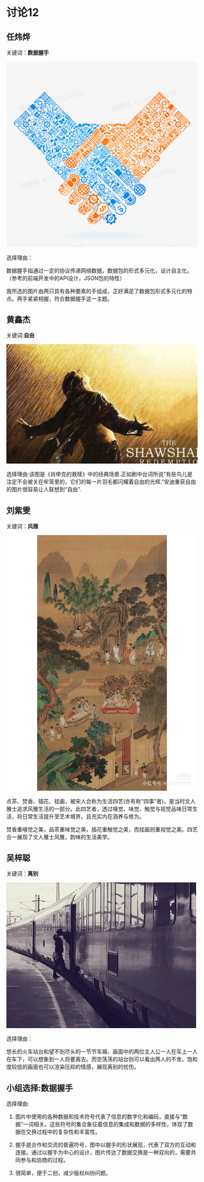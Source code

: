 # 讨论12

## 任炜烨

关键词：**数据握手**

![image-20240211222036401](./%E5%B0%8F%E7%BB%84%E8%AE%A8%E8%AE%BA12%EF%BC%9A%E5%9B%BE%E7%89%87%E6%90%9C%E7%B4%A2img/image-20240211222036401.png)

选择理由：

数据握手指通过一定的协议传递网络数据，数据包的形式多元化，设计自主化。（参考的前端开发中的API设计，JSON包的特性）

我所选的图片由两只具有各种要素的手组成，正好满足了数据包形式多元化的特点。两手紧紧相握，符合数据握手这一主题。

## 黄鑫杰

关键词:**自由**

![image-20240211222040122](./%E5%B0%8F%E7%BB%84%E8%AE%A8%E8%AE%BA12%EF%BC%9A%E5%9B%BE%E7%89%87%E6%90%9C%E7%B4%A2img/image-20240211222040122.png)

选择理由:该图是《肖申克的救赎》中的经典场景.正如剧中台词所说“有些鸟儿是注定不会被关在牢笼里的，它们的每一片羽毛都闪耀着自由的光辉.”安迪重获自由的图片很容易让人联想到“自由”.

## 刘紫雯

关键词：**风雅**

![image-20240211222043200](./%E5%B0%8F%E7%BB%84%E8%AE%A8%E8%AE%BA12%EF%BC%9A%E5%9B%BE%E7%89%87%E6%90%9C%E7%B4%A2img/image-20240211222043200.png)

点茶、焚香、插花、挂画，被宋人合称为生活四艺(亦有称“四事”者)，是当时文人雅士追求风雅生活的一部分。此四艺者，透过嗅觉、味觉、触觉与视觉品味日常生活，将日常生活提升至艺术境界，且充实内在涵养与修为。

焚香重嗅觉之美，品茶重味觉之美，插花重触觉之美，而挂画则重视觉之美。四艺合一展现了文人雅士风雅，韵味的生活美学。

## 吴梓聪

关键词：**离别**

![image-20240211222047605](./%E5%B0%8F%E7%BB%84%E8%AE%A8%E8%AE%BA12%EF%BC%9A%E5%9B%BE%E7%89%87%E6%90%9C%E7%B4%A2img/image-20240211222047605.png)

选择理由：

悠长的火车站台和望不到尽头的一节节车厢，画面中的两位主人公一人在车上一人在车下，可以想象到一人将要离去。而空荡荡的站台则可以看出两人的不舍。饱和度较低的画面也可以渲染压抑的情感，展现离别的忧伤。

## 小组选择:数据握手

选择理由:

1.  图片中使用的各种数据和技术符号代表了信息的数字化和编码，直接与“数据”一词相关。这些符号的集合象征着信息的集成和数据的多样性，体现了数据在交换过程中的复杂性和丰富性。
    
2.  握手是合作和交流的普遍符号，图中以握手的形状展现，代表了双方的互动和连接。通过以握手为中心的设计，图片传达了数据交换是一种双向的，需要共同参与和协商的过程。
    
3.  很简单，便于二创，减少版权纠纷问题。